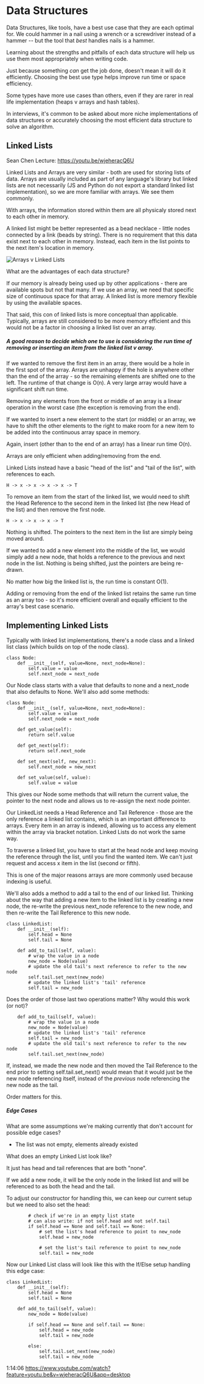 # Data Structures

Data Structures, like tools, have a best use case that they are each optimal for. We could hammer in a nail using a wrench or a screwdriver instead of a hammer -- but the tool that _best_ handles nails is a hammer.

Learning about the strengths and pitfalls of each data structure will help us use them most appropriately when writing code.

Just because something _can_ get the job done, doesn't mean it will do it efficiently. Choosing the best use type helps improve run time or space efficiency.

Some types have more use cases than others, even if they are rarer in real life implementation (heaps v arrays and hash tables).

In interviews, it's common to be asked about more niche implementations of data structures or accurately choosing the most efficient data structure to solve an algorithm. 

## Linked Lists

Sean Chen Lecture: https://youtu.be/wjeheracQ6U

Linked Lists and Arrays are very similar - both are used for storing lists of data. Arrays are usually included as part of any language's library but linked lists are not necessarily (JS and Python do not export a standard linked list implementation), so we are more familiar with arrays. We see them commonly.

With arrays, the information stored within them are all physicaly stored next to each other in memory.

A linked list might be better represented as a bead necklace - little nodes connected by a link (beads by string). There is no requirement that this data exist next to each other in memory. Instead, each item in the list points to the next item's location in memory.

![Arrays v Linked Lists](Array_LList.png "Arrays v Linked Lists")


What are the advantages of each data structure?

If our memory is already being used up by other applications - there are available spots but not that many. If we use an array, we need that specific size of continuous space for that array. A linked list is more memory flexible by using the available spaces.

That said, this con of linked lists is more conceptual than applicable. Typically, arrays are still considered to be more memory efficient and this would not be a factor in choosing a linked list over an array.

##### A good reason to decide which one to use is considering the run time of removing or inserting an item from the linked list v array.

If we wanted to remove the first item in an array, there would be a hole in the first spot of the array. Arrays are unhappy if the hole is anywhere other than the end of the array - so the remaining elements are shifted one to the left. The runtime of that change is O(n). A very large array would have a significant shift run time. 

Removing any elements from the front or middle of an array is a linear operation in the worst case (the exception is removing from the end).

If we wanted to insert a new element to the start (or middle) or an array, we have to shift the other elements to the right to make room for a new item to be added into the continuous array space in memory.

Again, insert (other than to the end of an array) has a linear run time O(n).

Arrays are only efficient when adding/removing from the end.

Linked Lists instead have a basic "head of the list" and "tail of the list", with references to each.

```
H -> x -> x -> x -> x -> T
```

To remove an item from the start of the linked list, we would need to shift the Head Reference to the second item in the linked list (the new Head of the list) and then remove the first node.

```
H -> x -> x -> x -> T
```

Nothing is shifted. The pointers to the next item in the list are simply being moved around. 

If we wanted to add a new element into the middle of the list, we would simply add a new node, that holds a reference to the previous and next node in the list. Nothing is being shifted, just the pointers are being re-drawn.

No matter how big the linked list is, the run time is constant O(1).

Adding or removing from the end of the linked list retains the same run time as an array too - so it's more efficient overall and equally efficient to the array's best case scenario.



## Implementing Linked Lists

Typically with linked list implementations, there's a node class and a linked list class (which builds on top of the node class).

```
class Node:
    def __init__(self, value=None, next_node=None):
        self.value = value
        self.next_node = next_node

```

Our Node class starts with a value that defaults to none and a next_node that also defaults to None. We'll also add some methods:

```
class Node:
    def __init__(self, value=None, next_node=None):
        self.value = value
        self.next_node = next_node
    
    def get_value(self):
        return self.value

    def get_next(self):
        return self.next_node
    
    def set_next(self, new_next):
        self.next_node = new_next

    def set_value(self, value):
        self.value = value
```

This gives our Node some methods that will return the current value, the pointer to the next node and allows us to re-assign the next node pointer.

Our LinkedList needs a Head Reference and Tail Reference - those are the only reference a linked list contains, which is an important difference to arrays. Every item in an array is indexed, allowing us to access any element within the array via bracket notation. Linked Lists do not work the same way.

To traverse a linked list, you have to start at the head node and keep moving the reference through the list, until you find the wanted item. We can't just request and access x item in the list (second or fifth).

This is one of the major reasons arrays are more commonly used because indexing is useful.

We'll also adds a method to add a tail to the end of our linked list. Thinking about the way that adding a new item to the linked list is by creating a new node, the re-write the previous next_node reference to the new node, and then re-write the Tail Reference to this new node.


```
class LinkedList:
    def __init__(self):
        self.head = None
        self.tail = None

    def add_to_tail(self, value):
        # wrap the value in a node
        new_node = Node(value)
        # update the old tail's next reference to refer to the new node
        self.tail.set_next(new_node)
        # update the linked list's 'tail' reference
        self.tail = new_node

```

Does the order of those last two operations matter? Why would this work (or not)?

```
    def add_to_tail(self, value):
        # wrap the value in a node
        new_node = Node(value)
        # update the linked list's 'tail' reference
        self.tail = new_node
        # update the old tail's next reference to refer to the new node
        self.tail.set_next(new_node)
```

If, instead, we made the new node and then moved the Tail Reference to the end prior to setting self.tail.set_next() would mean that it would just be the new node referencing itself, instead of the _previous_ node referencing the new node as the tail.

Order matters for this.



##### Edge Cases

What are some assumptions we're making currently that don't account for possible edge cases?

- The list was not empty, elements already existed

What does an empty Linked List look like?

It just has head and tail references that are both "none".

If we add a new node, it will be the only node in the linked list and will be referenced to as both the head and the tail.

To adjust our constructor for handling this, we can keep our current setup but we need to also set the head:

```
        # check if we're in an empty list state
        # can also write: if not self.head and not self.tail
        if self.head == None and self.tail == None:
            # set the list's head reference to point to new_node
            self.head = new_node

            # set the list's tail reference to point to new_node
            self.tail = new_node
```

Now our Linked List class will look like this with the If/Else setup handling this edge case:

```
class LinkedList:
    def __init__(self):
        self.head = None
        self.tail = None

    def add_to_tail(self, value):
        new_node = Node(value)

        if self.head == None and self.tail == None:
            self.head = new_node
            self.tail = new_node

        else:
            self.tail.set_next(new_node)
            self.tail = new_node

```

1:14:06 https://www.youtube.com/watch?feature=youtu.be&v=wjeheracQ6U&app=desktop








